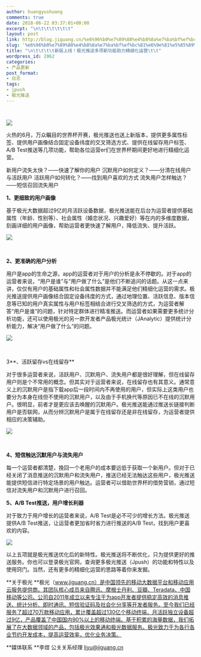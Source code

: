 ```yaml
---
author: huangyushuang
comments: true
date: 2018-06-22 03:37:01+00:00
excerpt: "\n\t\t\t\t\t\t"
layout: post
link: http://blog.jiguang.cn/%e6%96%b0%e7%89%88%e4%b8%8a%e7%ba%bf%ef%bc%81%e6%9e%81%e5%85%89%e6%8e%a8%e9%80%81%e5%a4%9a%e9%a1%b9%e6%96%b0%e5%8a%9f%e8%83%bd%e5%8a%a9%e5%8a%9b%e7%b2%be%e7%bb%86%e5%8c%96%e8%bf%90%e8%90%a5/
slug: '%e6%96%b0%e7%89%88%e4%b8%8a%e7%ba%bf%ef%bc%81%e6%9e%81%e5%85%89%e6%8e%a8%e9%80%81%e5%a4%9a%e9%a1%b9%e6%96%b0%e5%8a%9f%e8%83%bd%e5%8a%a9%e5%8a%9b%e7%b2%be%e7%bb%86%e5%8c%96%e8%bf%90%e8%90%a5'
title: "\n\t\t\t\t新版上线！极光推送多项新功能助力精细化运营\t\t"
wordpress_id: 2062
categories:
- 产品更新
post_format:
- 日志
tags:
- jpush
- 极光推送
---
```



				​


![](https://wx3.sinaimg.cn/large/b15f8cdagy1fsjsmzodj4j20s60e3nll.jpg)


火热的6月，万众瞩目的世界杯开赛，极光推送也送上新版本，提供更多属性标签、提供用户画像结合固定设备纬度的交叉筛选方式、提供在线留存用户标签、A/B Test推送等几项功能，帮助各位运营er们在世界杯期间更好地进行精细化运营。

新用户流失太快？——快速了解你的用户
沉默用户如何定义？——分清在线用户与活跃用户
活跃用户如何转化？——找到用户喜欢的方式
流失用户怎样触达？——短信召回流失用户

**1、更细致的用户画像**

基于极光大数据超过9亿的月活跃设备数据，极光推送能在后台为运营者提供基础属性（年龄、性别等）、社会属性（婚恋状况、兴趣爱好）等在内的多维度数据，刻画详细的用户画像，帮助运营者更快速了解用户，降低流失、提升活跃。


![](https://wx1.sinaimg.cn/large/b15f8cdagy1fsjsnkqdeaj212w0l0qlz.jpg)


​

**2、更准确的用户分析**

用户是app的生命之源，app的运营者对于用户的分析是永不停歇的。对于app的运营者来说，“用户是谁”与“用户做了什么”是他们不断追问的话题。从这一点来讲，仅仅有用户的基础属性和社会属性数据并不能满足他们精细化运营的需求。极光推送提供用户画像结合固定设备纬度的方式，通过地理位置、活跃信息、版本信息等已知的用户真实属性与用户标签相结合进行交叉筛选的方式，为运营者解答“用户是谁”的问题，针对特定群体进行精准推送。而运营者如果需要更多统计分析功能，还可以使用极光的另一款开发者产品极光统计（JAnalytic）提供统计分析能力，解决“用户做了什么”的问题。


![](https://wx1.sinaimg.cn/large/b15f8cdagy1fsjsnp85jwj212w0kjqs6.jpg)


​

3**、活跃留存vs在线留存**

对于很多运营者来说，活跃用户、沉默用户、流失用户都是很好理解，但在线留存用户则是个不常用的概念。但其实对于运营者来说，在线留存也有其意义。通常意义上的沉默用户是指下载app后一段时间内不再使用的用户，但实际上这类用户也要分为本身在线但不使用的沉默用户，以及由于手机换代等原因已不在线的沉默用户。很明显，前者才是更应该去唤醒的沉默用户。极光推送能通过推送长链接判断用户是否联网，从而分辨沉默用户是属于在线留存还是非在线留存，为运营者提供相应的决策辅助。


![](https://wx4.sinaimg.cn/large/b15f8cdagy1fsjsnudbmuj212w0ju4qp.jpg)


​

**4、短信触达沉默用户与流失用户**

每一个运营者都清楚，挽回一个老用户的成本要远低于获取一个新用户。但对于已经关闭了消息推送的沉默用户和流失用户，推送已经无法触达这些用户，极光推送能提供短信进行特定场景的用户触达。运营者可以借助世界杯的借势营销，通过短信对流失用户和沉默用户进行召回。

**5、A/B Test推送，用户增长利器**

对于致力于用户增长的运营者来说，A/B Test是必不可少的增长方法。极光推送提供A/B Test推送，让运营者更加省时省力进行推送的A/B Test，找到用户更喜欢的内容。


![](https://wx2.sinaimg.cn/large/b15f8cdagy1fsjso3du6oj212w0jg1i1.jpg)


以上五项就是极光推送优化后的新特性。极光推送将不断优化，只为提供更好的推送服务。你也可以登录极光官网，查询更多极光推送（Jpush）的功能和特性以及使用窍门。当然，还有更多的精细化运营的思路等着你来发掘。

**关于极光
**极光（www.jiguang.cn）是中国领先的移动大数据平台和移动应用云服务提供商。其团队核心成员来自腾讯、摩根士丹利、豆瓣、Teradata、中国移动等公司。公司自2011年成立以来专注于为app开发者提供稳定高效的消息推送、统计分析、即时通讯、短信验证码及社会化分享等开发者服务。至今我们已经服务了超过70万款移动应用，累计覆盖超过130亿个移动终端，月活跃独立设备超过9亿，产品覆盖了中国国内90%以上的移动终端。基于积累的海量数据，我们拓展了在大数据领域的产品，包括极光效果通和极光数据服务。极光致力于为各行各业节约开发成本，提高运营效率，优化业务决策。

**媒体联系
**李煜
公关关系经理
liyu@jiguang.cn		
